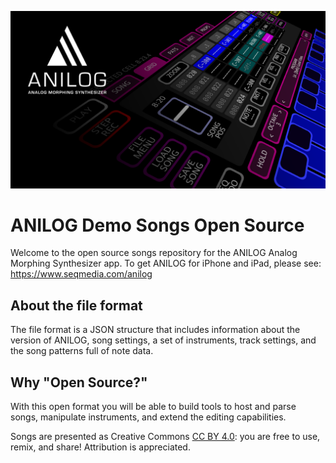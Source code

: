 ![ANILOG sequencer screenshot](images/anilog12-titlestatic-1a.png)

# ANILOG Demo Songs Open Source

Welcome to the open source songs repository for the
ANILOG Analog Morphing Synthesizer app. To get ANILOG for iPhone and iPad,
please see: https://www.seqmedia.com/anilog

## About the file format

The file format is a JSON structure that includes information about
the version of ANILOG, song settings, a set of instruments, track
settings, and the song patterns full of note data.

## Why "Open Source?"

With this open format you will be able to build tools to host and
parse songs, manipulate instruments, and extend the editing
capabilities.

Songs are presented as Creative Commons [CC BY 4.0](https://creativecommons.org/licenses/by/4.0/): you are free
to use, remix, and share! Attribution is appreciated.
